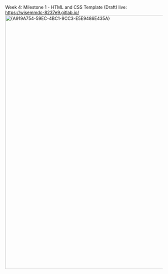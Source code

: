 Week 4: Milestone 1 - HTML and CSS Template (Draft)
live: https://wisemmdc-8237e9.gitlab.io/
<img width="1552" height="814" alt="{A919A754-59EC-4BC1-9CC3-E5E9486E435A}" src="https://github.com/user-attachments/assets/e7a2a435-8852-41cd-a8aa-d8d9410ac6f3" />
